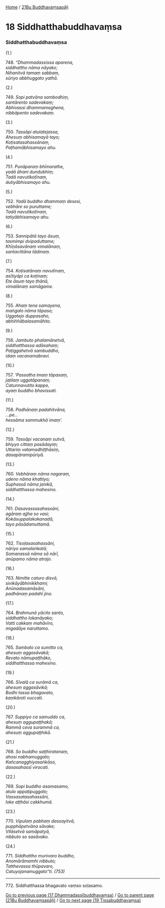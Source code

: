 
[Home](/) / [21Bu Buddhavaṃsapāḷi](/tipitaka/21Bu.md)

# 18 Siddhatthabuddhavaṃsa

### Siddhatthabuddhavaṃsa

(1.)

748\. _“Dhammadassissa aparena,_  
_siddhattho nāma nāyako;_  
_Nihanitvā tamaṃ sabbaṃ,_  
_sūriyo abbhuggato yathā._  


(2.)

749\. _Sopi patvāna sambodhiṃ,_  
_santārento sadevakaṃ;_  
_Abhivassi dhammameghena,_  
_nibbāpento sadevakaṃ._  


(3.)

750\. _Tassāpi atulatejassa,_  
_Ahesuṃ abhisamayā tayo;_  
_Koṭisatasahassānaṃ,_  
_Paṭhamābhisamayo ahu._  


(4.)

751\. _Punāparaṃ bhīmarathe,_  
_yadā āhani dundubhiṃ;_  
_Tadā navutikoṭīnaṃ,_  
_dutiyābhisamayo ahu._  


(5.)

752\. _Yadā buddho dhammaṃ desesi,_  
_vebhāre so puruttame;_  
_Tadā navutikoṭīnaṃ,_  
_tatiyābhisamayo ahu._  


(6.)

753\. _Sannipātā tayo āsuṃ,_  
_tasmimpi dvipaduttame;_  
_Khīṇāsavānaṃ vimalānaṃ,_  
_santacittāna tādinaṃ._  


(7.)

754\. _Koṭisatānaṃ navutīnaṃ,_  
_asītiyāpi ca koṭinaṃ;_  
_Ete āsuṃ tayo ṭhānā,_  
_vimalānaṃ samāgame._  


(8.)

755\. _Ahaṃ tena samayena,_  
_maṅgalo nāma tāpaso;_  
_Uggatejo duppasaho,_  
_abhiññābalasamāhito._  


(9.)

756\. _Jambuto phalamānetvā,_  
_siddhatthassa adāsahaṃ;_  
_Paṭiggahetvā sambuddho,_  
_idaṃ vacanamabravi._  


(10.)

757\. _‘Passatha imaṃ tāpasaṃ,_  
_jaṭilaṃ uggatāpanaṃ;_  
_Catunnavutito kappe,_  
_ayaṃ buddho bhavissati._  


(11.)

758\. _Padhānaṃ padahitvāna,_  
_…pe…_  
_hessāma sammukhā imaṃ’._  


(12.)

759\. _Tassāpi vacanaṃ sutvā,_  
_bhiyyo cittaṃ pasādayiṃ;_  
_Uttariṃ vatamadhiṭṭhāsiṃ,_  
_dasapāramipūriyā._  


(13.)

760\. _Vebhāraṃ nāma nagaraṃ,_  
_udeno nāma khattiyo;_  
_Suphassā nāma janikā,_  
_siddhatthassa mahesino._  


(14.)

761\. _Dasavassasahassāni,_  
_agāraṃ ajjha so vasi;_  
_Kokāsuppalakokanadā,_  
_tayo pāsādamuttamā._  


(15.)

762\. _Tisoḷasasahassāni,_  
_nāriyo samalaṅkatā;_  
_Somanassā nāma sā nārī,_  
_anūpamo nāma atrajo._  


(16.)

763\. _Nimitte caturo disvā,_  
_sivikāyābhinikkhami;_  
_Anūnadasamāsāni,_  
_padhānaṃ padahī jino._  


(17.)

764\. _Brahmunā yācito santo,_  
_siddhattho lokanāyako;_  
_Vatti cakkaṃ mahāvīro,_  
_migadāye naruttamo._  


(18.)

765\. _Sambalo ca sumitto ca,_  
_ahesuṃ aggasāvakā;_  
_Revato nāmupaṭṭhāko,_  
_siddhatthassa mahesino._  


(19.)

766\. _Sīvalā ca surāmā ca,_  
_ahesuṃ aggasāvikā;_  
_Bodhi tassa bhagavato,_  
_kaṇikāroti vuccati._  


(20.)

767\. _Suppiyo ca samuddo ca,_  
_ahesuṃ aggupaṭṭhakā;_  
_Rammā ceva surammā ca,_  
_ahesuṃ aggupaṭṭhikā._  


(21.)

768\. _So buddho saṭṭhiratanaṃ,_  
_ahosi nabhamuggato;_  
_Kañcanagghiyasaṅkāso,_  
_dasasahassī virocati._  


(22.)

769\. _Sopi buddho asamasamo,_  
_atulo appaṭipuggalo;_  
_Vassasatasahassāni,_  
_loke aṭṭhāsi cakkhumā._  


(23.)

770\. _Vipulaṃ pabhaṃ dassayitvā,_  
_pupphāpetvāna sāvake;_  
_Vilāsetvā samāpatyā,_  
_nibbuto so sasāvako._  


(24.)

771\. _Siddhattho munivaro buddho,_  
_Anomārāmamhi nibbuto;_  
_Tatthevassa thūpavaro,_  
_Catuyojanamuggato”ti. (753)_  


---

772\. Siddhatthassa bhagavato vaṃso soḷasamo.



[Go to previous page (17 Dhammadassībuddhavaṃsa)](/tipitaka/21Bu/17.md) / [Go to parent page (21Bu Buddhavaṃsapāḷi)](/tipitaka/21Bu/0.md) / [Go to next page (19 Tissabuddhavaṃsa)](/tipitaka/21Bu/19.md)


